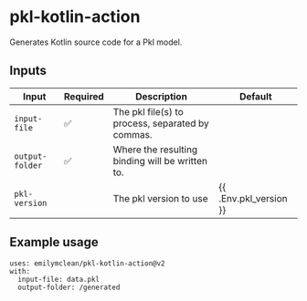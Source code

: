 # pkl-kotlin-action

Generates Kotlin source code for a Pkl model.

## Inputs

| Input              	| Required 	| Description                                                                                                       	| Default  	|
|--------------------	|----------	|-------------------------------------------------------------------------------------------------------------------	|----------	|
| `input-file`       	| ✅        	| The pkl file(s) to process, separated by commas.                                                                    |           |
| `output-folder` 	  | ✅       	| Where the resulting binding will be written to.                                                        	            |    	      |
| `pkl-version`      	|          	| The pkl version to use       	                                                                                      | {{ .Env.pkl_version }}    |

## Example usage
```
uses: emilymclean/pkl-kotlin-action@v2
with:
  input-file: data.pkl
  output-folder: /generated
```
